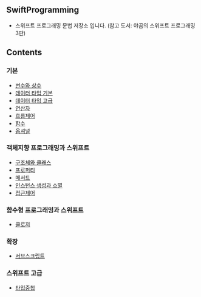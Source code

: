 ## SwiftProgramming

* 스위프트 프로그래밍 문법 저장소 입니다. (참고 도서: 야곰의 스위프트 프로그래밍 3판)

## Contents

### 기본
* [변수와 상수](https://github.com/junlight94/SwiftProgramming/blob/main/varlet/main.swift)
* [데이터 타입 기본](https://github.com/junlight94/SwiftProgramming/blob/main/DataTypeBasic/main.swift)
* [데이터 타입 고급](https://github.com/junlight94/SwiftProgramming/blob/main/DataTypeAdvanced/main.swift)
* [연산자](https://github.com/junlight94/SwiftProgramming/blob/main/Operator/main.swift)
* [흐름제어](https://github.com/junlight94/SwiftProgramming/blob/main/FlowControl/main.swift)
* [함수](https://github.com/junlight94/SwiftProgramming/blob/main/Function/main.swift)
* [옵셔널](https://github.com/junlight94/SwiftProgramming/blob/main/Optionals/main.swift)

### 객체지향 프로그래밍과 스위프트
* [구조체와 클래스](https://github.com/junlight94/SwiftProgramming/blob/main/StructAndClass/main.swift)
* [프로퍼티](https://github.com/junlight94/SwiftProgramming/blob/main/Properties/main.swift)
* [메서드](https://github.com/junlight94/SwiftProgramming/blob/main/Method/main.swift)
* [인스턴스 생성과 소멸](https://github.com/junlight94/SwiftProgramming/blob/main/Initializer/main.swift)
* [접근제어](https://github.com/junlight94/SwiftProgramming/blob/main/AccessControl/main.swift)

### 함수형 프로그래밍과 스위프트
* [클로저](https://github.com/junlight94/SwiftProgramming/blob/main/Closure/main.swift)

### 확장
* [서브스크립트]()

### 스위프트 고급
* [타입중첩]()
